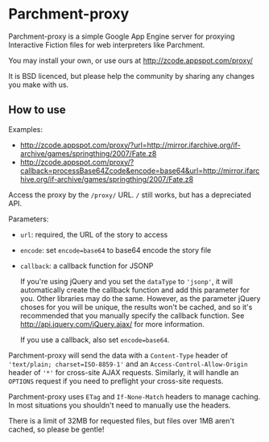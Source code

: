 Parchment-proxy
===============

Parchment-proxy is a simple Google App Engine server for proxying Interactive Fiction files for web interpreters like Parchment.

You may install your own, or use ours at <http://zcode.appspot.com/proxy/>

It is BSD licenced, but please help the community by sharing any changes you make with us.

How to use
----------

Examples:

-	<http://zcode.appspot.com/proxy/?url=http://mirror.ifarchive.org/if-archive/games/springthing/2007/Fate.z8>
-	<http://zcode.appspot.com/proxy/?callback=processBase64Zcode&encode=base64&url=http://mirror.ifarchive.org/if-archive/games/springthing/2007/Fate.z8>

Access the proxy by the `/proxy/` URL. `/` still works, but has a depreciated API.

Parameters:

-	`url`: required, the URL of the story to access
   
-	`encode`: set `encode=base64` to base64 encode the story file
   
-	`callback`: a callback function for JSONP
	
	If you're using jQuery and you set the `dataType` to `'jsonp'`, it will automatically create the callback function and add this parameter for you. Other libraries may do the same. However, as the parameter jQuery choses for you will be unique, the results won't be cached, and so it's recommended that you manually specify the callback function. See <http://api.jquery.com/jQuery.ajax/> for more information.
	
	If you use a callback, also set `encode=base64`.

Parchment-proxy will send the data with a `Content-Type` header of `'text/plain; charset=ISO-8859-1'` and an `Access-Control-Allow-Origin` header of `'*'` for cross-site AJAX requests. Similarly, it will handle an `OPTIONS` request if you need to preflight your cross-site requests.

Parchment-proxy uses `ETag` and `If-None-Match` headers to manage caching. In most situations you shouldn't need to manually use the headers.

There is a limit of 32MB for requested files, but files over 1MB aren't cached, so please be gentle!
